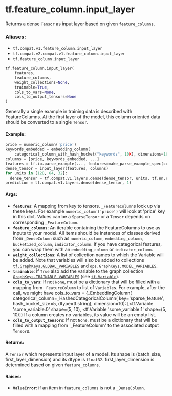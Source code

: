<div itemscope itemtype="http://developers.google.com/ReferenceObject">
<meta itemprop="name" content="tf.feature_column.input_layer" />
<meta itemprop="path" content="Stable" />
</div>

# tf.feature_column.input_layer

Returns a dense `Tensor` as input layer based on given `feature_columns`.

### Aliases:

* `tf.compat.v1.feature_column.input_layer`
* `tf.compat.v2.compat.v1.feature_column.input_layer`
* `tf.feature_column.input_layer`

``` python
tf.feature_column.input_layer(
    features,
    feature_columns,
    weight_collections=None,
    trainable=True,
    cols_to_vars=None,
    cols_to_output_tensors=None
)
```

<!-- Placeholder for "Used in" -->

Generally a single example in training data is described with FeatureColumns.
At the first layer of the model, this column oriented data should be converted
to a single `Tensor`.

#### Example:



```python
price = numeric_column('price')
keywords_embedded = embedding_column(
    categorical_column_with_hash_bucket("keywords", 10K), dimensions=16)
columns = [price, keywords_embedded, ...]
features = tf.io.parse_example(..., features=make_parse_example_spec(columns))
dense_tensor = input_layer(features, columns)
for units in [128, 64, 32]:
  dense_tensor = tf.compat.v1.layers.dense(dense_tensor, units, tf.nn.relu)
prediction = tf.compat.v1.layers.dense(dense_tensor, 1)
```

#### Args:


* <b>`features`</b>: A mapping from key to tensors. `_FeatureColumn`s look up via these
  keys. For example `numeric_column('price')` will look at 'price' key in
  this dict. Values can be a `SparseTensor` or a `Tensor` depends on
  corresponding `_FeatureColumn`.
* <b>`feature_columns`</b>: An iterable containing the FeatureColumns to use as inputs
  to your model. All items should be instances of classes derived from
  `_DenseColumn` such as `numeric_column`, `embedding_column`,
  `bucketized_column`, `indicator_column`. If you have categorical features,
  you can wrap them with an `embedding_column` or `indicator_column`.
* <b>`weight_collections`</b>: A list of collection names to which the Variable will be
  added. Note that variables will also be added to collections
  <a href="../../tf/GraphKeys.md#GLOBAL_VARIABLES"><code>tf.GraphKeys.GLOBAL_VARIABLES</code></a> and `ops.GraphKeys.MODEL_VARIABLES`.
* <b>`trainable`</b>: If `True` also add the variable to the graph collection
  <a href="../../tf/GraphKeys.md#TRAINABLE_VARIABLES"><code>GraphKeys.TRAINABLE_VARIABLES</code></a> (see <a href="../../tf/Variable.md"><code>tf.Variable</code></a>).
* <b>`cols_to_vars`</b>: If not `None`, must be a dictionary that will be filled with a
  mapping from `_FeatureColumn` to list of `Variable`s.  For example, after
  the call, we might have cols_to_vars =
  {_EmbeddingColumn(
    categorical_column=_HashedCategoricalColumn(
      key='sparse_feature', hash_bucket_size=5, dtype=tf.string),
    dimension=10): [<tf.Variable 'some_variable:0' shape=(5, 10),
                    <tf.Variable 'some_variable:1' shape=(5, 10)]}
  If a column creates no variables, its value will be an empty list.
* <b>`cols_to_output_tensors`</b>: If not `None`, must be a dictionary that will be
  filled with a mapping from '_FeatureColumn' to the associated
  output `Tensor`s.


#### Returns:

A `Tensor` which represents input layer of a model. Its shape
is (batch_size, first_layer_dimension) and its dtype is `float32`.
first_layer_dimension is determined based on given `feature_columns`.



#### Raises:


* <b>`ValueError`</b>: if an item in `feature_columns` is not a `_DenseColumn`.